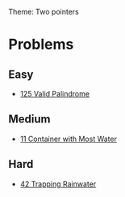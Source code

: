 Theme: Two pointers

# Problems
## Easy
- [125 Valid Palindrome](https://leetcode.com/problems/valid-palindrome)

## Medium
- [11 Container with Most Water](https://leetcode.com/problems/container-with-most-water)

## Hard
- [42 Trapping Rainwater](https://leetcode.com/problems/trapping-rain-water)
